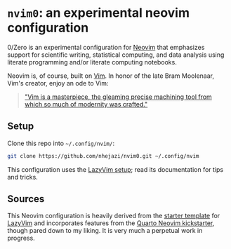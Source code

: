 # `nvim0`: an experimental neovim configuration

0/Zero is an experimental configuration for [Neovim](https://neovim.io/) that
emphasizes support for scientific writing, statistical computing, and data
analysis using literate programming and/or literate computing notebooks.

Neovim is, of course, built on [Vim](https://www.vim.org/). In honor of the late
Bram Moolenaar, Vim's creator, enjoy an ode to Vim:

> ["Vim is a masterpiece, the gleaming precise machining tool from which so
> much of modernity was
> crafted."](https://x.com/colmmacc/status/1687861827223556096)

## Setup

Clone this repo into `~/.config/nvim/`:

```sh
git clone https://github.com/nhejazi/nvim0.git ~/.config/nvim
```

This configuration uses the [LazyVim setup](https://www.lazyvim.org/); read its
documentation for tips and tricks.

## Sources

This Neovim configuration is heavily derived from the [starter
template](https://github.com/LazyVim/starter) for
[LazyVim](https://github.com/LazyVim/LazyVim) and incorporates features from the
[Quarto Neovim kickstarter](https://github.com/jmbuhr/quarto-nvim-kickstarter),
though pared down to my liking. It is very much a perpetual work in progress.
